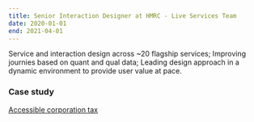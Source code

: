 ```yaml
---
title: Senior Interaction Designer at HMRC - Live Services Team 
date: 2020-01-01  
end: 2021-04-01  
---
```

Service and interaction design across ~20 flagship services; Improving journies based on quant and qual data; Leading design approach in a dynamic environment to provide user value at pace.

### Case study
[Accessible corporation tax](https://roodesign.co.uk/work/cato/)